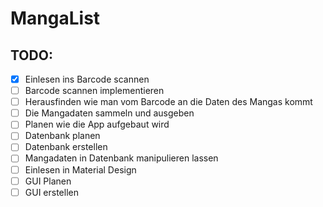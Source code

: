 # MangaList

## TODO:
- [X] Einlesen ins Barcode scannen
- [ ] Barcode scannen implementieren
- [ ] Herausfinden wie man vom Barcode an die Daten des Mangas kommt
- [ ] Die Mangadaten sammeln und ausgeben
- [ ] Planen wie die App aufgebaut wird
- [ ] Datenbank planen
- [ ] Datenbank erstellen
- [ ] Mangadaten in Datenbank manipulieren lassen
- [ ] Einlesen in Material Design
- [ ] GUI Planen
- [ ] GUI erstellen

